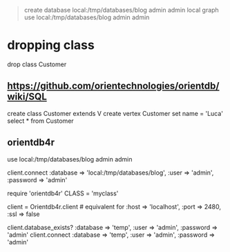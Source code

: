 

> create database local:/tmp/databases/blog admin admin local graph
> use local:/tmp/databases/blog admin admin

# dropping class
drop class Customer





## https://github.com/orientechnologies/orientdb/wiki/SQL


create class Customer extends V
create vertex Customer set name = 'Luca'
select * from Customer






## orientdb4r


use local:/tmp/databases/blog admin admin



client.connect :database => 'local:/tmp/databases/blog', :user => 'admin', :password => 'admin'

require 'orientdb4r'
CLASS = 'myclass'

client = Orientdb4r.client  # equivalent for :host => 'localhost', :port => 2480, :ssl => false

client.database_exists? :database => 'temp', :user => 'admin', :password => 'admin'
client.connect :database => 'temp', :user => 'admin', :password => 'admin'